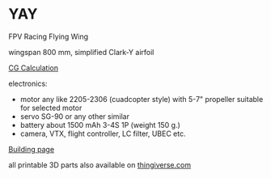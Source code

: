 # YAY
FPV Racing Flying Wing

wingspan 800 mm, simplified Clark-Y airfoil

[CG Calculation](http://winglib.com/wing/yay-fpv-racing-wing)

electronics:
- motor any like 2205-2306 (cuadcopter style) with 5-7" propeller suitable for selected motor
- servo SG-90 or any other similar
- battery about 1500 mAh 3-4S 1P (weight 150 g.)
- camera, VTX, flight controller, LC filter, UBEC etc.

[Building page](https://github.com/sergey-prokhorov/YAY/wiki/Building)

all printable 3D parts also available on [thingiverse.com](https://www.thingiverse.com/thing:4137610)

